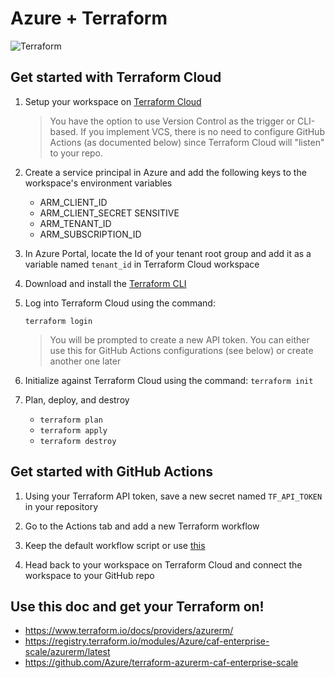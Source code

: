 # Azure + Terraform

![Terraform](https://github.com/pauldotyu/azure-terraform/workflows/Terraform/badge.svg)

## Get started with Terraform Cloud

1. Setup your workspace on [Terraform Cloud](https://app.terraform.io)

    > You have the option to use Version Control as the trigger or CLI-based. If you implement VCS, there is no need to configure GitHub Actions (as documented below) since Terraform Cloud will "listen" to your repo.

1. Create a service principal in Azure and add the following keys to the workspace's environment variables

    - ARM_CLIENT_ID
    - ARM_CLIENT_SECRET SENSITIVE
    - ARM_TENANT_ID
    - ARM_SUBSCRIPTION_ID

1. In Azure Portal, locate the Id of your tenant root group and add it as a variable named `tenant_id` in Terraform Cloud workspace

1. Download and install the [Terraform CLI](https://learn.hashicorp.com/tutorials/terraform/install-cli)

1. Log into Terraform Cloud using the command:

    `terraform login`

    > You will be prompted to create a new API token. You can either use this for GitHub Actions configurations (see below) or create another one later

1. Initialize against Terraform Cloud using the command:
    `terraform init`
    
1. Plan, deploy, and destroy

    - `terraform plan`
    - `terraform apply`
    - `terraform destroy`

## Get started with GitHub Actions

1. Using your Terraform API token, save a new secret named `TF_API_TOKEN` in your repository

1. Go to the Actions tab and add a new Terraform workflow

1. Keep the default workflow script or use [this](/.github/workflows/terraform.yml)

1. Head back to your workspace on Terraform Cloud and connect the workspace to your GitHub repo

## Use this doc and get your Terraform on!

- https://www.terraform.io/docs/providers/azurerm/
- https://registry.terraform.io/modules/Azure/caf-enterprise-scale/azurerm/latest
- https://github.com/Azure/terraform-azurerm-caf-enterprise-scale
